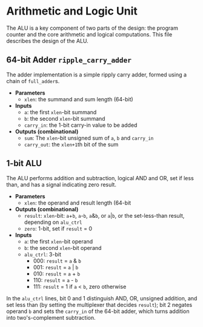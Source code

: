 # Arithmetic and Logic Unit

The ALU is a key component of two parts of the design: the program counter and the core arithmetic and logical computations. This file describes the design of the ALU.

## 64-bit Adder `ripple_carry_adder`

The adder implementation is a simple ripply carry adder, formed using a chain of `full_adder`s.

* **Parameters**
  * `xlen`: the summand and sum length (64-bit)
* **Inputs**
  * `a`: the first `xlen`-bit summand
  * `b`: the second `xlen`-bit summand
  * `carry_in`: the 1-bit carry-in value to be added
* **Outputs (combinational)**
  * `sum`: The `xlen`-bit unsigned sum of `a`, `b` and `carry_in`
  * `carry_out`: the `xlen+1`th bit of the sum
  
## 1-bit ALU

The ALU performs addition and subtraction, logical AND and OR, set if less than, and has a signal indicating zero result.

* **Parameters**
  * `xlen`: the operand and result length (64-bit
* **Outputs (combinational)**
  * `result`: `xlen`-bit: `a`+`b`, `a`-`b`, `a`&`b`, or `a`|`b`, or the set-less-than result, depending on `alu_ctrl` 
  * `zero`: 1-bit, set if `result` = 0
* **Inputs**
  * `a`: the first `xlen`-bit operand
  * `b`: the second `xlen`-bit operand
  * `alu_ctrl`: 3-bit
	* 000: `result` = `a` & `b`
	* 001: `result` = `a` | `b`
	* 010: `result` = `a` + `b`
  	* 110: `result` = `a` - `b`
  	* 111: `result` = 1 if `a` < `b`, zero otherwise

In the `alu_ctrl` lines, bit 0 and 1 distinguish AND, OR, unsigned addition, and set less than (by setting the multiplexer that decides `result`); bit 2 negates operand `b` and sets the `carry_in` of the 64-bit adder, which turns addition into two's-complement subtraction.
